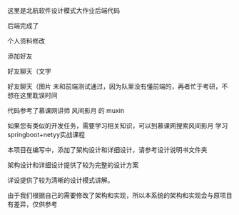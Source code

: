 这里是北航软件设计模式大作业后端代码

后端完成了

个人资料修改

添加好友

好友聊天（文字

好友聊天（图片 未和前端测试通过，因为队里没有懂前端的，再者忙于考研，不想在这里耽误时间




代码参考了慕课网讲师 风间影月 的 muxin

如果您有类似的开发任务，需要学习相关知识，可以到慕课网搜索风间影月 学习 springboot+netyy实战课程

本项目在编写中，添加了架构设计和详细设计，请参考设计说明书文件夹

架构设计和详细设计提供了较为完整的设计方案

详设提供了较为清晰的设计模式讲解。

由于我们根据自己的需要修改了架构和实现，所以本系统的架构和实现会与原项目有差异，仅供参考

